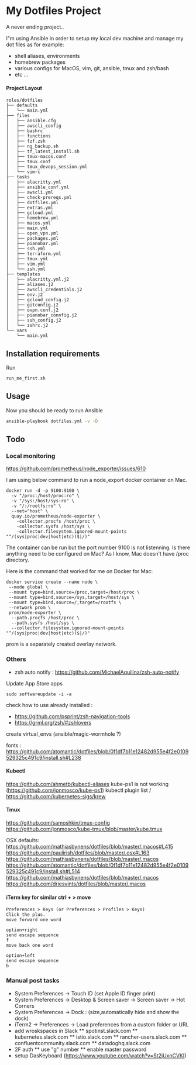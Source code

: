 # My Dotfiles Project
A never ending project..

I"m using Ansible in order to setup my local dev machine and manage my dot files as for example:
* shell aliases, environments
* homebrew packages
* various configs for MacOS, vim, git, ansible, tmux and zsh/bash
* etc ...

#### Project Layout
```
roles/dotfiles
├── defaults
│   └── main.yml
├── files
│   ├── ansible.cfg
│   ├── awscli_config
│   ├── bashrc
│   ├── functions
│   ├── fzf.zsh
│   ├── ng_backup.sh
│   ├── tf_latest_install.sh
│   ├── tmux-macos.conf
│   ├── tmux.conf
│   ├── tmux_devops_session.yml
│   └── vimrc
├── tasks
│   ├── alacritty.yml
│   ├── ansible_conf.yml
│   ├── awscli.yml
│   ├── check-prereqs.yml
│   ├── dotfiles.yml
│   ├── extras.yml
│   ├── gcloud.yml
│   ├── homebrew.yml
│   ├── macos.yml
│   ├── main.yml
│   ├── open_vpn.yml
│   ├── packages.yml
│   ├── pianobar.yml
│   ├── ssh.yml
│   ├── terraform.yml
│   ├── tmux.yml
│   ├── vim.yml
│   └── zsh.yml
├── templates
│   ├── alacritty.yml.j2
│   ├── aliases.j2
│   ├── awscli_credentials.j2
│   ├── env.j2
│   ├── gcloud_config.j2
│   ├── gitconfig.j2
│   ├── ovpn.conf.j2
│   ├── pianobar_connfig.j2
│   ├── ssh_config.j2
│   └── zshrc.j2
└── vars
    └── main.yml
```

## Installation requirements
Run
```
run_me_first.sh
```

## Usage

Now you should be ready to run Ansible
```bash
ansible-playbook dotfiles.yml -v -D
```

## Todo

### Local monitoring
https://github.com/prometheus/node_exporter/issues/610

I am using below command to run a node_export docker container on Mac.
```
docker run -d -p 9100:9100 \
  -v "/proc:/host/proc:ro" \
  -v "/sys:/host/sys:ro" \
  -v "/:/rootfs:ro" \
  --net="host" \
  quay.io/prometheus/node-exporter \
    -collector.procfs /host/proc \
    -collector.sysfs /host/sys \
    -collector.filesystem.ignored-mount-points "^/(sys|proc|dev|host|etc)($|/)"
```
The container can be run but the port number 9100 is not listenning. Is there anything need to be configured on Mac? As I know, Mac doesn't have /proc directory.

Here is the command that worked for me on Docker for Mac:

```
docker service create --name node \
 --mode global \
 --mount type=bind,source=/proc,target=/host/proc \
 --mount type=bind,source=/sys,target=/host/sys \
 --mount type=bind,source=/,target=/rootfs \
 --network prom \
 prom/node-exporter \
  --path.procfs /host/proc \
  --path.sysfs /host/sys \
  --collector.filesystem.ignored-mount-points "^/(sys|proc|dev|host|etc)($|/)"
```
prom is a separately created overlay network.


### Others

* zsh auto notify : https://github.com/MichaelAquilina/zsh-auto-notify

Update App Store apps
```
sudo softwareupdate -i -a
```

check how to use already installed :
* https://github.com/psprint/zsh-navigation-tools
* https://grml.org/zsh/#zshlovers

create virtual_envs (ansible/magic-wormhole ?)

fonts : https://github.com/atomantic/dotfiles/blob/0f1df7b11e12482d955e4f2e0109529325c491c9/install.sh#L238

#### Kubectl
https://github.com/ahmetb/kubectl-aliases
kube-ps1 is not working (https://github.com/jonmosco/kube-ps1)
kubectl plugin list / https://github.com/kubernetes-sigs/krew

#### Tmux
https://github.com/samoshkin/tmux-config
https://github.com/jonmosco/kube-tmux/blob/master/kube.tmux

OSX defaults:
https://github.com/mathiasbynens/dotfiles/blob/master/.macos#L415
https://github.com/paulirish/dotfiles/blob/master/.osx#L163
https://github.com/mathiasbynens/dotfiles/blob/master/.macos
https://github.com/atomantic/dotfiles/blob/0f1df7b11e12482d955e4f2e0109529325c491c9/install.sh#L514
https://github.com/mathiasbynens/dotfiles/blob/master/.macos
https://github.com/driesvints/dotfiles/blob/master/.macos

#### iTerm key for similar ctrl + > move
```
Preferences > Keys (or Preferences > Profiles > Keys)
Click the plus.
move forward one word

option+right
send escape sequence
f
move back one word

option+left
send escape sequence
b
```

### Manual post tasks
* System Preferences -> Touch ID (set Apple ID finger print)
* System Preferences -> Desktop & Screen saver -> Screen saver -> Hot Corners
* System Preferences -> Dock : (size,automatically hide and show the dock)
* iTerm2 -> Preferences -> Load preferences from a custom folder or URL
* add wroskspaces in Slack
** spotinst.slack.com
** kubernetes.slack.com
** istio.slack.com
** rancher-users.slack.com
** confluentcommunity.slack.com
** datadoghq.slack.com
* 2F auth
** use "g" number
** enable master password
* setup DasKeyboard (https://www.youtube.com/watch?v=St2jUxnCVKI)

